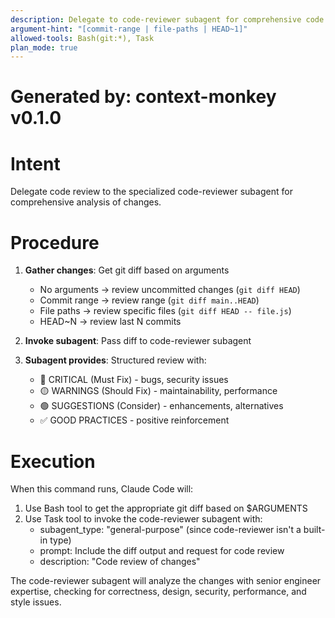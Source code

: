 ```yaml
---
description: Delegate to code-reviewer subagent for comprehensive code review
argument-hint: "[commit-range | file-paths | HEAD~1]"
allowed-tools: Bash(git:*), Task
plan_mode: true
---
```


# Generated by: context-monkey v0.1.0

# Intent

Delegate code review to the specialized code-reviewer subagent for comprehensive analysis of changes.

# Procedure

1. **Gather changes**: Get git diff based on arguments
   - No arguments → review uncommitted changes (`git diff HEAD`)
   - Commit range → review range (`git diff main..HEAD`)
   - File paths → review specific files (`git diff HEAD -- file.js`)
   - HEAD~N → review last N commits

2. **Invoke subagent**: Pass diff to code-reviewer subagent

3. **Subagent provides**: Structured review with:
   - 🔴 CRITICAL (Must Fix) - bugs, security issues
   - 🟡 WARNINGS (Should Fix) - maintainability, performance
   - 🟢 SUGGESTIONS (Consider) - enhancements, alternatives
   - ✅ GOOD PRACTICES - positive reinforcement

# Execution

When this command runs, Claude Code will:

1. Use Bash tool to get the appropriate git diff based on $ARGUMENTS
2. Use Task tool to invoke the code-reviewer subagent with:
   - subagent_type: "general-purpose" (since code-reviewer isn't a built-in type)
   - prompt: Include the diff output and request for code review
   - description: "Code review of changes"

The code-reviewer subagent will analyze the changes with senior engineer expertise, checking for correctness, design, security, performance, and style issues.
